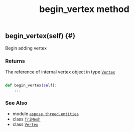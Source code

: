 ﻿---
title: begin_vertex method
second_title: Aspose.3D for Python via .NET API References
description: 
type: docs
weight: 30
url: /python-net/aspose.threed.entities/trimesh/begin_vertex/
is_root: false
---

## begin_vertex(self) {#}

Begin adding vertex


### Returns 


The reference of internal vertex object in type [`Vertex`](/3d/python-net/aspose.threed.utilities/vertex)


```python

def begin_vertex(self):
    ...
```





### See Also
* module [`aspose.threed.entities`](../../)
* class [`TriMesh`](/3d/python-net/aspose.threed.entities/trimesh)
* class [`Vertex`](/3d/python-net/aspose.threed.utilities/vertex)
